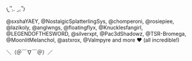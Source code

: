  𐔌՞꜆.  ̫.꜀՞𐦯

@sxshaYAEY, @NostalgicSplatterlingSys, @chomperoni, @rosiepiee, @lazikoly, @anglwngs, @floatingflyx, @Knucklesfangirl, @LEGENDOFTHESWORD, @silverxpt, @Pac3dShadowz, @TSR-Bromega, @MoonlitMelanchol, @astxrox, @Valmpyre and more ♥︎ (all incredible!)

 ＼（＠￣∇￣＠）／
